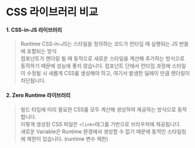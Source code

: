 # CSS 라이브러리 비교

#### 1. CSS-in-JS 라이브러리

> Runtime CSS-in-JS는 스타일을 정의하는 코드가 런타임 때 실행되는 JS 번들에 포함되는 방식  
> 컴포넌트가 렌더링 될 때 동적으로 새로운 스타일을 계산해 추가하는 방식으로 동작하기 때문에 성능에 좋지 않습니다. 컴포넌트 단에서 런타임 과정에 스타일이 수정될 시 새롭게 CSS를 생성해야 하고, 여기서 발생한 딜레이 만큼 렌더링이 차단됩니다.

#### 2. Zero Runtime 라이브러리

> 빌드 타임에 미리 필요한 CSS를 모두 계산해 생성하여 제공하는 방식으로 동작합니다.  
> 이렇게 생성된 CSS 파일은 `<link>`태그를 기반으로 브라우저에 제공됩니다.  
> 새로운 Variable은 Runtime 환경에서 생성할 수 없기 때문에 동적인 스타일링에 제한이 있습니다. (runtime 변수 제한)
